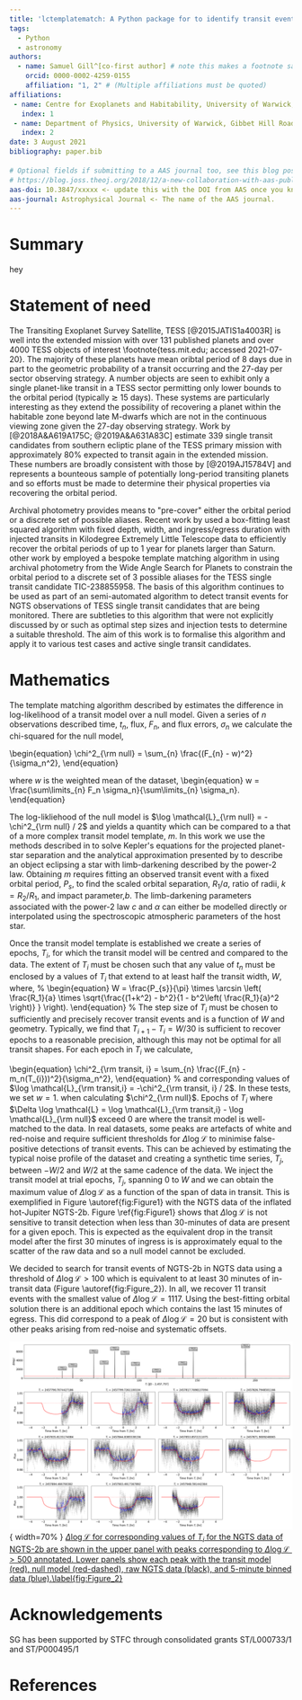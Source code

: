 ```yaml
---
title: 'lctemplatematch: A Python package for to identify transit events from archival data'
tags:
  - Python
  - astronomy
authors:
  - name: Samuel Gill^[co-first author] # note this makes a footnote saying 'co-first author'
    orcid: 0000-0002-4259-0155
    affiliation: "1, 2" # (Multiple affiliations must be quoted)
affiliations:
 - name: Centre for Exoplanets and Habitability, University of Warwick, Gibbet Hill Road, Coventry CV4 7AL, UK
   index: 1
 - name: Department of Physics, University of Warwick, Gibbet Hill Road, Coventry CV4 7AL, UK
   index: 2
date: 3 August 2021
bibliography: paper.bib

# Optional fields if submitting to a AAS journal too, see this blog post:
# https://blog.joss.theoj.org/2018/12/a-new-collaboration-with-aas-publishing
aas-doi: 10.3847/xxxxx <- update this with the DOI from AAS once you know it.
aas-journal: Astrophysical Journal <- The name of the AAS journal.
---
```


# Summary

hey

# Statement of need

The Transiting Exoplanet Survey Satellite, TESS [@2015JATIS1a4003R] is well into the extended mission with over 131 published planets and over 4000 TESS objects of interest \footnote{tess.mit.edu; accessed 2021-07-20}. The majority of these planets have mean oribtal period of 8 days due in part to the geometric probability of a transit occurring and the 27-day per sector observing strategy. A number objects are seen to exhibit only a single planet-like transit in a TESS sector permitting only lower bounds to the orbital period (typically $\gtrsim$ 15 days). These systems are particularly interesting as they extend the possibility of recovering a planet within the habitable zone beyond late M-dwarfs which are not in the continuous viewing zone given the 27-day observing strategy. Work by [@2018A&A619A175C; @2019A&A631A83C] estimate 339 single transit candidates from southern ecliptic plane of the TESS primary mission with approximately 80\% expected to transit again in the extended mission. These numbers are broadly consistent with those by [@2019AJ15784V] and represents a bounteous sample of potentially long-period transiting planets and so efforts must be made to determine their physical properties via recovering the orbital period. 

Archival photometry provides means to "pre-cover" either the orbital period or a discrete set of possible aliases. Recent work by  used a box-fitting least squared algorithm with fixed depth, width, and ingress/egress duration with injected transits in Kilodegree Extremely Little Telescope data to efficiently recover the orbital periods of up to 1 year for planets larger than Saturn. other work by  employed a bespoke template matching algorithm in using archival photometry from the Wide Angle Search for Planets to constrain the orbital period to a discrete set of 3 possible aliases for the TESS single transit candidate TIC-238855958. The basis of this algorithm continues to be used as part of an semi-automated algorithm to detect transit events for NGTS observations of TESS single transit candidates that are being  monitored. There are subtleties to this algorithm that were not explicitly discussed by  or  such as optimal step sizes and injection tests to determine a suitable threshold. The aim of this work is to formalise this algorithm and apply it to various test cases and active single transit candidates. 



# Mathematics

The template matching algorithm described by estimates the difference in log-likelihood of a transit model over a null model. Given a series of $n$ observations described time, $t_n$, flux, $F_{n}$, and flux errors, $\sigma_{n}$ we calculate the chi-squared for the null model,

\begin{equation}
    \chi^2_{\rm null} = \sum_{n} \frac{(F_{n} - w)^2}{\sigma_n^2},
\end{equation}

where $w$ is the weighted mean of the dataset, 
\begin{equation}
w = \frac{\sum\limits_{n} F_n \sigma_n}{\sum\limits_{n} \sigma_n}.
\end{equation}

The log-likliehood of the null model is $\log \mathcal{L}_{\rm null} = -\chi^2_{\rm null} / 2$ and yields a quantity which can be compared to a that of a more complex transit model template, $m$. In this work we use the methods described in to solve Kepler's equations for the projected planet-star separation and the analytical approximation presented by to describe an object eclipsing a star with limb-darkening described by the power-2 law. Obtaining $m$ requires fitting an observed transit event with a fixed orbital period, $P_{s}$, to find the scaled orbital separation, $R_1 / a$, ratio of radii, $k = R_2/R_1$, and impact parameter,$b$. The limb-darkening parameters associated with the power-2 law $c$ and $\alpha$ can either be modelled directly or interpolated using the spectroscopic atmospheric parameters of the host star. 


Once the transit model template is established we create a series of epochs, $T_{i}$, for which the transit model will be centred and compared to the data. The extent of $T_{i}$ must be chosen such that any value of $t_n$ must be enclosed by a values of $T_{i}$ that extend to at least half the transit width, $W$, where,
%
\begin{equation}
    W = \frac{P_{s}}{\pi} \times \arcsin \left(  \frac{R_1}{a} \times \sqrt{\frac{(1+k^2) - b^2}{1 - b^2\left( \frac{R_1}{a}^2 \right)} }  \right).
\end{equation}
%
The step size of $T_{i}$ must be chosen to sufficiently and precisely recover transit events and is a function of $W$ and geometry. Typically, we find that $T_{i+1} - T_{i} = W/30$ is sufficient to recover epochs to a reasonable precision, although this may not be optimal for all transit shapes. For each epoch in $T_{i}$ we calculate,


\begin{equation}
    \chi^2_{\rm transit, i} = \sum_{n} \frac{(F_{n} - m_n(T_{i}))^2}{\sigma_n^2},
\end{equation}
%
and corresponding values of $\log \mathcal{L}_{\rm transit,i} = -\chi^2_{\rm transit, i} / 2$. In these tests, we set $w=1.$ when calculating $\chi^2_{\rm null}$. Epochs of $T_{i}$ where $\Delta \log \mathcal{L} = \log \mathcal{L}_{\rm transit,i} - \log \mathcal{L}_{\rm null}$ exceed 0 are where the transit model is well-matched to the data. In real datasets, some peaks are artefacts of white and red-noise and require sufficient thresholds for $\Delta \log \mathcal{L}$ to minimise false-positive detections of transit events. This can be achieved by estimating the typical noise profile of the dataset and creating a synthetic time series, $T_j$, between $-W/2$ and $W/2$ at the same cadence of the data. We inject the transit model at trial epochs, $T_{j}$, spanning 0 to $W$ and we can obtain the maximum value of $\Delta \log \mathcal{L}$ as a function of the span of data in transit. This is exemplified in Figure \autoref{fig:Figure1} with the NGTS data of the inflated hot-Jupiter NGTS-2b. Figure \ref{fig:Figure1} shows that $\Delta \log \mathcal{L}$ is not sensitive to transit detection when less than 30-minutes of data are present for a given epoch. This is expected as the equivalent drop in the transit model after the first 30 minutes of ingress is is approximately equal to the scatter of the raw data and so a null model cannot be excluded. 

We decided to search for transit events of NGTS-2b in NGTS data using a threshold of $\Delta \log \mathcal{L} > 100$ which is equivalent to at least 30 minutes of in-transit data (Figure \autoref{fig:Figure_2}). In all, we recover 11 transit events with the smallest value of $\Delta \log \mathcal{L} = 1117$. Using the best-fitting orbital solution there is an additional epoch which contains the last 15 minutes of egress. This did correspond to a peak of $\Delta \log \mathcal{L} = 20$ but is consistent with other peaks arising from red-noise and systematic offsets.


![Caption for example figure.\label{fig:Figure_2}](Figure_2.png){ width=70% }
[$\Delta \log \mathcal{L}$ for corresponding values of $T_i$ for the NGTS data of NGTS-2b are shown in the upper panel with peaks corresponding to $\Delta \log \mathcal{L} > 500$ annotated. Lower panels show each peak with the transit model (red), null model (red-dashed), raw NGTS data (black), and 5-minute binned data (blue).\label{fig:Figure_2}](Figure_2.png)

# Acknowledgements

SG has been supported by STFC through consolidated grants ST/L000733/1 and ST/P000495/1

# References